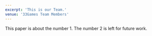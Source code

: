 ```yaml
---
excerpt: 'This is our Team.'
venue: '33Games Team Members'
---
```

This paper is about the number 1. The number 2 is left for future work.
